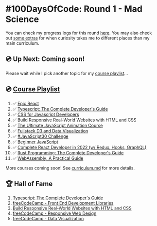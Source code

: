 # #100DaysOfCode: Round 1 - Mad Science

You can check my progress logs for this round [here](log.md). You may also check out [some extras](log-extra.md) for when curiosity takes me to different places than my main curriculum.

## 💿 Up Next: Coming soon!

Please wait while I pick another topic for my [course playlist](curriculum.md)...

## 💿 [Course Playlist](curriculum.md)

1. ✅ [Epic React](https://epicreact.dev/)
2. ✅ [Typescript: The Complete Developer's Guide](https://www.udemy.com/course/typescript-the-complete-developers-guide/)
3. ✅ [CSS for Javascript Developers](https://css-for-js.dev/)
4. ✅ [Build Responsive Real-World Websites with HTML and CSS](https://www.udemy.com/course/design-and-develop-a-killer-website-with-html5-and-css3/)
5. ✅ [The Ultimate JavaScript Animation Course](https://developedbyed.com/p/the-ultimate-javascript-animation-course)
6. ✅ [Fullstack D3 and Data Visualization](https://www.newline.co/fullstack-d3)
7. ✅ [#JavaScript30 Challenge](https://javascript30.com/)
8. ✅ [Beginner JavaScript](https://beginnerjavascript.com/)
9. ✅ [Complete React Developer in 2022 (w/ Redux, Hooks, GraphQL)](https://zerotomastery.io/courses/learn-react/)
10. ✅ [Rust Programming: The Complete Developer's Guide](https://zerotomastery.io/courses/learn-rust/)
11. ✅ [WebAssembly: A Practical Guide](https://academy.zerotomastery.io/p/learn-webassembly)

More courses coming soon! See [curriculum.md](curriculum.md) for more details.

## 🏆 Hall of Fame

1. [Typescript: The Complete Developer's Guide](https://www.udemy.com/certificate/UC-bf7e40a1-3121-4dff-a05e-8c67f586ade2/)
2. [freeCodeCamp - Front End Development Libraries](https://www.freecodecamp.org/certification/insidiae/front-end-development-libraries)
3. [Build Responsive Real-World Websites with HTML and CSS](https://www.udemy.com/certificate/UC-6aa9308e-a5f4-458d-b595-abfbb5a05940/)
4. [freeCodeCamp - Responsive Web Design](https://www.freecodecamp.org/certification/insidiae/responsive-web-design)
5. [freeCodeCamp - Data Visualization](https://www.freecodecamp.org/certification/insidiae/data-visualization)
